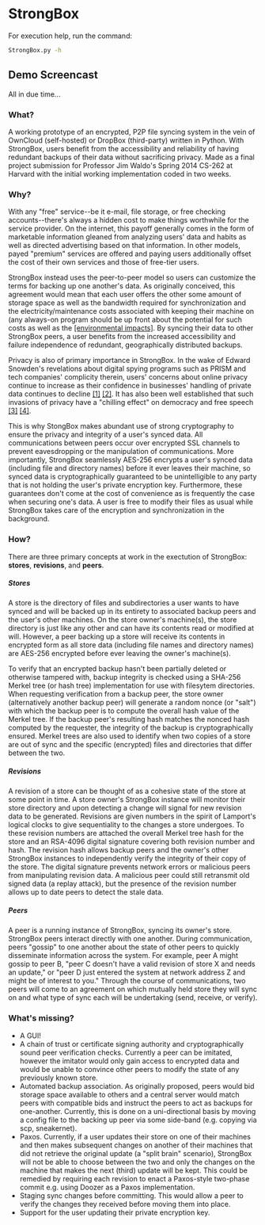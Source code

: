 StrongBox
============
For execution help, run the command:
```bash
StrongBox.py -h
```

## Demo Screencast
All in due time...

### What?

A working prototype of an encrypted, P2P file syncing system in the vein of OwnCloud (self-hosted) or DropBox (third-party) written in Python. With StrongBox, users benefit from the accessibility and reliability of having redundant backups of their data without sacrificing privacy. Made as a final project submission for Professor Jim Waldo's Spring 2014 CS-262 at Harvard with the initial working implementation coded in two weeks.

### Why?

With any "free" service--be it e-mail, file storage, or free checking accounts--there's always a hidden cost to make things worthwhile for the service provider. On the internet, this payoff generally comes in the form of marketable information gleaned from analyzing users' data and habits as well as directed advertising based on that information. In other models, payed "premium" services are offered and paying users additionally offset the cost of their own services and those of free-tier users.

StrongBox instead uses the peer-to-peer model so users can customize the terms for backing up one another's data. As originally conceived, this agreement would mean that each user offers the other some amount of storage space as well as the bandwidth required for synchronization and the electricity/maintenance costs associated with keeping their machine on (any always-on program should be up front about the potential for such costs as well as the [[environmental impacts]](http://www.bitcarbon.org/bitcarbon/). By syncing their data to other StrongBox peers, a user benefits from the increased accessibility and failure independence of redundant, geographically distributed backups.

Privacy is also of primary importance in StrongBox. In the wake of Edward Snowden's revelations about digital spying programs such as PRISM and tech companies' complicity therein, users' concerns about online privacy continue to increase as their confidence in businesses' handling of private data continues to decline [[1]](http://www.truste.com/about-TRUSTe/press-room/news_us_truste_reveals_consumers_more_concerned_about_data_collection) [[2]](http://www.pewinternet.org/2013/09/05/anonymity-privacy-and-security-online/). It has also been well established that such invasions of privacy have a "chilling effect" on democracy and free speech [[3]](https://www.eff.org/press/releases/eff-files-22-firsthand-accounts-how-nsa-surveillance-chilled-right-association) [[4]](http://www.presstv.com/detail/2013/11/12/334416/us-writers-scared-silent-by-nsa-spying/).

This is why StongBox makes abundant use of strong cryptography to ensure the privacy and integrity of a user's synced data. All communications between peers occur over encrypted SSL channels to prevent eavesdropping or the manipulation of communications. More importantly, StrongBox seamlessly AES-256 encrypts a user's synced data (including file and directory names) before it ever leaves their machine, so synced data is cryptographically guaranteed to be unintelligible to any party that is not holding the user's private encryption key. Furthermore, these guarantees don't come at the cost of convenience as is frequently the case when securing one's data. A user is free to modify their files as usual while StrongBox takes care of the encryption and synchronization in the background.


### How?

There are three primary concepts at work in the exectution of StrongBox: **stores**, **revisions**, and **peers**.

##### Stores

A store is the directory of files and subdirectories a user wants to have synced and will be backed up in its entirety to associated backup peers and the user's other machines. On the store owner's machine(s), the store directory is just like any other and can have its contents read or modified at will. However, a peer backing up a store will receive its contents in encrypted form as all store data (including file names and directory names) are AES-256 encrypted before ever leaving the owner's machine(s). 

To verify that an encrypted backup hasn't been partially deleted or otherwise tampered with, backup integrity is checked using a SHA-256 Merkel tree (or hash tree) implementation for use with filesytem directories. When requesting verification from a backup peer, the store owner (alternatively another backup peer) will generate a random nonce (or "salt") with which the backup peer is to compute the overall hash value of the Merkel tree. If the backup peer's resulting hash matches the nonced hash computed by the requester, the integrity of the backup is cryptographically ensured. Merkel trees are also used to identify when two copies of a store are out of sync and the specific (encrypted) files and directories that differ between the two.


##### Revisions

A revision of a store can be thought of as a cohesive state of the store at some point in time. A store owner's StrongBox instance will monitor their store directory and upon detecting a change will signal for new revision data to be generated. Revisions are given numbers in the spirit of Lamport's logical clocks to give sequentiality to the changes a store undergoes. To these revision numbers are attached the overall Merkel tree hash for the store and an RSA-4096 digital signature covering both revision number and hash. The revision hash allows backup peers and the owner's other StrongBox instances to independently verify the integrity of their copy of the store. The digital signature prevents network errors or malicious peers from manipulating revision data. A malicious peer could still retransmit old signed data (a replay attack), but the presence of the revision number allows up to date peers to detect the stale data.

##### Peers

A peer is a running instance of StrongBox, syncing its owner's store. StrongBox peers interact directly with one another. During communication, peers "gossip" to one another about the state of other peers to quickly disseminate information across the system. For example, peer A might gossip to peer B, "peer C doesn't have a valid revision of store X and needs an update," or "peer D just entered the system at network address Z and might be of interest to you." Through the course of communications, two peers will come to an agreement on which mutually held store they will sync on and what type of sync each will be undertaking (send, receive, or verify).


### What's missing?
* A GUI!
* A chain of trust or certificate signing authority and cryptographically sound peer verification checks. Currently a peer can be imitated, however the imitator would only gain access to encrypted data and would be unable to convince other peers to modify the state of any previously known store.
* Automated backup association. As originally proposed, peers would bid storage space available to others and a central server would match peers with compatible bids and instruct the peers to act as backups for one-another. Currently, this is done on a uni-directional basis by moving a config file to the backing up peer via some side-band (e.g. copying via scp, sneakernet).
* Paxos. Currently, if a user updates their store on one of their machines and then makes subsequent changes on another of their machines that did not retrieve the original update (a "split brain" scenario), StrongBox will not be able to choose between the two and only the changes on the machine that makes the next (third) update will be kept. This could be remedied by requiring each revision to enact a Paxos-style two-phase commit e.g. using Doozer as a Paxos implementation.
* Staging sync changes before committing. This would allow a peer to verify the changes they received before moving them into place.
* Support for the user updating their private encryption key.